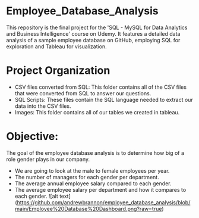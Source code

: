 # Employee_Database_Analysis
This repository is the final project for the 'SQL - MySQL for Data Analytics and Business Intelligence' course on Udemy. It features a detailed data analysis of a sample employee database on GitHub, employing SQL for exploration and Tableau for visualization.

# Project Organization
- CSV files converted from SQL: This folder contains all of the CSV files that were converted from SQL to answer our questions.
- SQL Scripts: These files contain the SQL language needed to extract our data into the CSV files.
- Images: This folder contains all of our tables we created in tableau.

# Objective:
The goal of the employee database analysis is to determine how big of a role gender plays in our company. 
  - We are going to look at the male to female employees per year. 
  - The number of managers for each gender per department.
  - The average annual employee salary compared to each gender.
  - The average employee salary per department and how it compares to each gender.
![alt text] (https://github.com/andrewbrannon/employee_database_analysis/blob/main/Employee%20Database%20Dashboard.png?raw=true)
